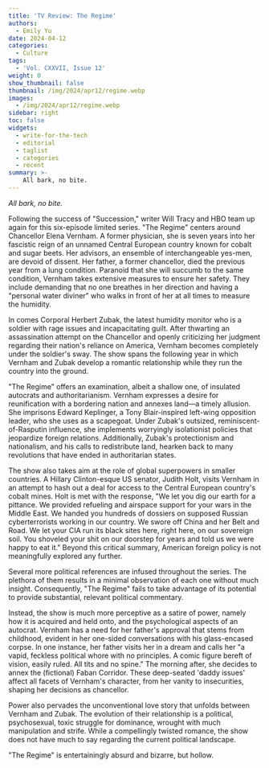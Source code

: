 ```yaml
---
title: 'TV Review: The Regime'
authors:
  - Emily Yu
date: 2024-04-12
categories:
  - Culture
tags:
  - 'Vol. CXXVII, Issue 12'
weight: 0
show_thumbnail: false
thumbnail: /img/2024/apr12/regime.webp
images:
  - /img/2024/apr12/regime.webp
sidebar: right
toc: false
widgets:
  - write-for-the-tech
  - editorial
  - taglist
  - categories
  - recent
summary: >-
    All bark, no bite.
---
```


*All bark, no bite.*

Following the success of "Succession," writer Will Tracy and HBO team up again for this six-episode limited series. "The Regime" centers around Chancellor Elena Vernham. A former physician, she is seven years into her fascistic reign of an unnamed Central European country known for cobalt and sugar beets. Her advisors, an ensemble of interchangeable yes-men, are devoid of dissent. Her father, a former chancellor, died the previous year from a lung condition. Paranoid that she will succumb to the same condition, Vernham takes extensive measures to ensure her safety. They include demanding that no one breathes in her direction and having a "personal water diviner" who walks in front of her at all times to measure the humidity.

In comes Corporal Herbert Zubak, the latest humidity monitor who is a soldier with rage issues and incapacitating guilt. After thwarting an assassination attempt on the Chancellor and openly criticizing her judgment regarding their nation's reliance on America, Vernham becomes completely under the soldier's sway. The show spans the following year in which Vernham and Zubak develop a romantic relationship while they run the country into the ground.

"The Regime" offers an examination, albeit a shallow one, of insulated autocrats and authoritarianism. Vernham expresses a desire for reunification with a bordering nation and annexes land—a timely allusion. She imprisons Edward Keplinger, a Tony Blair-inspired left-wing opposition leader, who she uses as a scapegoat. Under Zubak's outsized, reminiscent-of-Rasputin influence, she implements worryingly isolationist policies that jeopardize foreign relations. Additionally, Zubak's protectionism and nationalism, and his calls to redistribute land, hearken back to many revolutions that have ended in authoritarian states.

The show also takes aim at the role of global superpowers in smaller countries. A Hillary Clinton-esque US senator, Judith Holt, visits Vernham in an attempt to hash out a deal for access to the Central European country's cobalt mines. Holt is met with the response, "We let you dig our earth for a pittance. We provided refueling and airspace support for your wars in the Middle East. We handed you hundreds of dossiers on supposed Russian cyberterrorists working in our country. We swore off China and her Belt and Road. We let your CIA run its black sites here, right here, on our sovereign soil. You shoveled your shit on our doorstep for years and told us we were happy to eat it." Beyond this critical summary, American foreign policy is not meaningfully explored any further.

Several more political references are infused throughout the series. The plethora of them results in a minimal observation of each one without much insight. Consequently, "The Regime" fails to take advantage of its potential to provide substantial, relevant political commentary.

Instead, the show is much more perceptive as a satire of power, namely how it is acquired and held onto, and the psychological aspects of an autocrat. Vernham has a need for her father's approval that stems from childhood, evident in her one-sided conversations with his glass-encased corpse. In one instance, her father visits her in a dream and calls her "a vapid, feckless political whore with no principles. A comic figure bereft of vision, easily ruled. All tits and no spine." The morning after, she decides to annex the (fictional) Faban Corridor. These deep-seated 'daddy issues' affect all facets of Vernham's character, from her vanity to insecurities, shaping her decisions as chancellor.

Power also pervades the unconventional love story that unfolds between Vernham and Zubak. The evolution of their relationship is a political, psychosexual, toxic struggle for dominance, wrought with much manipulation and strife. While a compellingly twisted romance, the show does not have much to say regarding the current political landscape.

"The Regime" is entertainingly absurd and bizarre, but hollow.